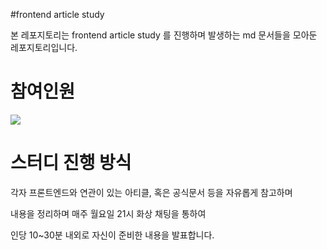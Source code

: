 #frontend article study

본 레포지토리는 frontend article study 를 진행하며 발생하는 md 문서들을 모아둔 레포지토리입니다.

# 참여인원

<a href="https://github.com/XionWCFM/react-article-study/graphs/contributors">
  <img src="https://contrib.rocks/image?repo=XionWCFM/react-article-study" />
</a>


# 스터디 진행 방식

각자 프론트엔드와 연관이 있는 아티클, 혹은 공식문서 등을 자유롭게 참고하며

내용을 정리하며 매주 월요일 21시 화상 채팅을 통하여

인당 10~30분 내외로 자신이 준비한 내용을 발표합니다.


